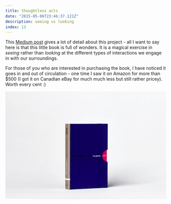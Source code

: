 ```yaml
---
title: thoughtless acts
date: "2015-05-06T23:46:37.121Z"
description: seeing vs looking
index: 13
---
```


This <a href="https://blog.interactivethings.com/thoughtless-acts-962a824bb0b5" target="_blank">Medium post</a> gives a lot of detail about this project - all I want to say here is that this little book is full of wonders. It is a magical exercise in *seeing* rather than *looking* at the different types of interactions we engage in with our surroundings.

For those of you who are interested in purchasing the book, I have noticed it goes in and out of circulation - one time I saw it on Amazon for more than $500 (I got it on Canadian eBay for much much less but still rather pricey). Worth every cent :)

![altcaption](1.png)
